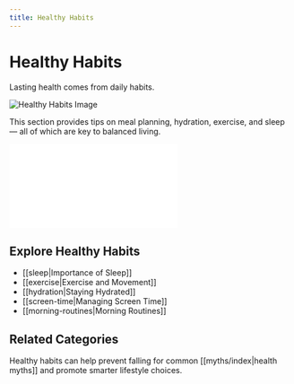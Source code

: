 ```yaml
---
title: Healthy Habits
---
```

# Healthy Habits

Lasting health comes from daily habits.

![Healthy Habits Image](assets/healthyhabits.png)

This section provides tips on meal planning, hydration, exercise, and sleep — all of which are key to balanced living.

![Open Healthy Habits PDF](assets/healthyhabits.pdf)
## Explore Healthy Habits
- [[sleep|Importance of Sleep]]
- [[exercise|Exercise and Movement]]
- [[hydration|Staying Hydrated]]
- [[screen-time|Managing Screen Time]]
- [[morning-routines|Morning Routines]]
## Related Categories

Healthy habits can help prevent falling for common [[myths/index|health myths]] and promote smarter lifestyle choices. 